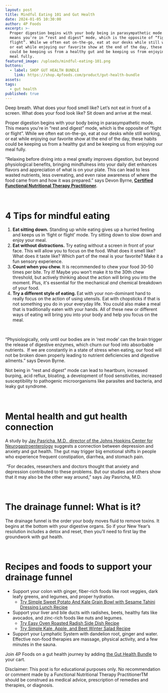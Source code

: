 ```yaml
---
layout: post
title: Mindful Eating 101 and Gut Health
date: 2024-01-05 10:30:00
author: 4P Foods
excerpt: >-
  Proper digestion begins with your body being in parasympathetic mode. This
  means you're in “rest and digest” mode, which is the opposite of “fight or
  flight”. While we often eat on-the-go, eat at our desks while still working,
  or eat while enjoying our favorite show at the end of the day, these habits
  could be keeping us from a healthy gut and be keeping us from enjoying our
  meal fully.
featured_image: /uploads/mindful-eating-101.png
buttons:
  - label: SHOP GUT HEALTH BUNDLE
    link: https://shop.4pfoods.com/product/gut-health-bundle
assets:
tags:
  - gut health
published: true
---
```

<div class="editable"><p>Deep breath. What does your food smell like? Let’s not eat in front of a screen. What does your food look like? Sit down and arrive at the meal.&nbsp;</p><p>Proper digestion begins with your body being in parasympathetic mode. This means you're in “rest and digest” mode, which is the opposite of “fight or flight”. While we often eat on-the-go, eat at our desks while still working, or eat while enjoying our favorite show at the end of the day, these habits could be keeping us from a healthy gut and be keeping us from enjoying our meal fully.</p><p>“Relaxing before diving into a meal greatly improves digestion, but beyond physiological benefits, bringing mindfulness into your daily diet enhances flavors and appreciation of what is on your plate. This can lead to less wasted nutrients, less overeating, and even raise awareness of where the food came from and how it was prepared.” says Devon Byrne,<strong> </strong><a href="https://4pfoods.com/team/devon-byrne/"><strong>Certified Functional Nutritional Therapy Practitioner</strong></a><strong>.</strong></p><p> </p><h1><strong>4 Tips for mindful eating</strong></h1><ol><li><strong>Eat sitting down.</strong> Standing up while eating gives up a hurried feeling and keeps us in ‘fight or flight’ mode. Try sitting down to slow down and enjoy your meal.</li><li><strong>Eat without distractions.</strong> Try eating without a screen in front of your face. This will allow you to focus on the food. What does it smell like? What does it taste like? Which part of the meal is your favorite? Make it a fun sensory experience.</li><li><strong>Count when you chew. </strong>It is recommended to chew your food 30-50 times per bite. Try it! Maybe you won’t make it to the 30th chew threshold, but actively thinking about the action will bring you into the moment. Plus, it's essential for the mechanical <em>and</em> chemical breakdown of your food.</li><li><strong>Try a different style of eating. </strong>Eat with your non-dominant hand to really focus on the action of using utensils. Eat with chopsticks if that is not something you do in your everyday life. You could also make a meal that is traditionally eaten with your hands. All of these new or different ways of eating will bring you into your body and help you focus on the meal.</li></ol><p> </p><p>“Physiologically, only until our bodies are in ‘rest mode’ can the brain trigger the release of digestive enzymes, which churn our food into absorbable nutrients.&nbsp; If we are constantly in a state of stress when eating, our food will not be broken down properly leading to nutrient deficiencies and digestive ailments.” says Devon Byrne.</p><p>Not being in “rest and digest” mode can lead to heartburn, increased burping, acid reflux, bloating, a development of food sensitivities, increased susceptibility to pathogenic microorganisms like parasites and bacteria, and leaky gut syndrome.</p><p> </p><h1><strong>Mental health and gut health connection</strong></h1><p>A study by <a href="https://www.hopkinsmedicine.org/health/wellness-and-prevention/the-brain-gut-connection">Jay Pasricha, M.D., director of the Johns Hopkins Center for Neurogastroenterology</a> suggests a connection between depression and anxiety and gut health. The gut may trigger big emotional shifts in people who experience frequent constipation, diarrhea, and stomach pain.</p><p>&nbsp;“For decades, researchers and doctors thought that anxiety and depression contributed to these problems. But our studies and others show that it may also be the other way around,” says Jay Pasricha, M.D.</p><p> </p><h1><strong>The drainage funnel: What is it?</strong></h1><p>The drainage funnel is the order your body moves fluid to remove toxins. It begins at the bottom with your digestive organs. So if your New Year’s resolution includes a detox and reset, then you’ll need to first lay the groundwork with gut health.&nbsp;&nbsp;</p><p> </p><h1><strong>Recipes and foods to support your drainage funnel</strong></h1><ul><li>Support your colon with ginger, fiber-rich foods like root veggies, dark leafy greens, and legumes, and proper hydration.<ul><li><a href="https://4pfoods.com/recipes/simple-sweet-potato-and-kale-grain-bowl-with-sesame-tahini-dressing-lunch-recipe/">Try Simple Sweet Potato And Kale Grain Bowl with Sesame Tahini Dressing Lunch Recipe</a></li></ul></li><li>Support your liver and bile ducts with radishes, beets, healthy fats like avocados, and zinc-rich foods like nuts and legumes.<ul><li><a href="https://4pfoods.com/recipes/easy-oven-roasted-radish-side-dish-recipe/">Try Easy Oven Roasted Radish Side Dish Recipe</a></li><li><a href="https://4pfoods.com/recipes/relaxed-winter-kale-salad/">Try Simple Kale, Apple, and Beet Winter Salad Recipe</a></li></ul></li><li>Support your Lymphatic System with dandelion root, ginger and water. Effective non-food therapies are massage, physical activity, and a few minutes in the sauna.</li></ul><p>Join 4P Foods on a gut health journey by adding <a href="https://shop.4pfoods.com/product/gut-health-bundle">the Gut Health Bundle</a> to your cart.</p><p>Disclaimer: This post is for educational purposes only. No recommendation or comment made by a Functional Nutritional Therapy PractitionerTM should be construed as medical advice, prescription of remedies and therapies, or diagnosis.</p><p> </p><p> </p></div>